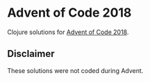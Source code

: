 # Advent of Code 2018

Clojure solutions for [Advent of Code 2018](https://adventofcode.com/2018).

## Disclaimer

These solutions were not coded during Advent.
